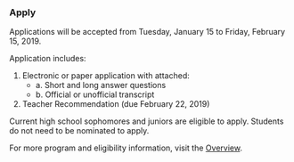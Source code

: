### Apply

Applications will be accepted from Tuesday, January 15 to Friday, February 15, 2019. 

Application includes:

1. Electronic or paper application with attached:
    - a. Short and long answer questions
    - b. Official or unofficial transcript
2. Teacher Recommendation (due February 22, 2019)

Current high school sophomores and juniors are eligible to apply. Students do not need to be nominated to apply.

For more program and eligibility information, visit the [Overview](../overview.html).
